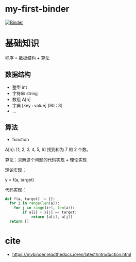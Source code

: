 # my-first-binder

[![Binder](https://mybinder.org/badge_logo.svg)](https://mybinder.org/v2/gh/guokaide/my-first-binder/HEAD)

# 基础知识

程序 = 数据结构 + 算法

## 数据结构
* 整型 int
* 字符串 string
* 数组 A[n]
* 字典 [key : value] [90 : 3] 
* ...

## 算法
* function

A[n]: [1, 2, 3, 4, 5, 6] 找到和为 7 的 2 个数。

算法：求解这个问题的代码实现 + 理论实现

理论实现：

y = f(a, target)

代码实现：

```python
def f(a, target) -> []:
  for i in range(len(a)):
    for j in range(i+1, len(a)):
        if a[i] + a[j] == target:
            return [a[i], a[j]] 
  return []
```

# cite
* https://mybinder.readthedocs.io/en/latest/introduction.html
